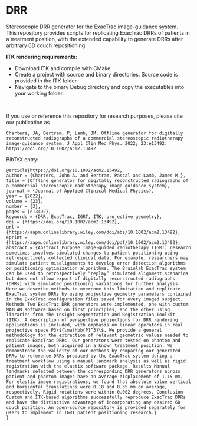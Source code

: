 # DRR
Stereoscopic DRR generator for the ExacTrac image-guidance system.  
This repository provides scripts for replicating ExacTrac DRRs of patients in a treatment position, with the extended capability to generate DRRs after arbitrary 6D couch repositioning.

**ITK rendering requirements:**  
* Download ITK and compile with CMake.  
* Create a project with source and binary directories. Source code is provided in the ITK folder.  
* Navigate to the binary Debug directory and copy the executables into your working folder.

<br/>

If you use or reference this repository for research purposes, please cite our publication as

```
Charters, JA, Bertram, P, Lamb, JM. Offline generator for digitally reconstructed radiographs of a commercial stereoscopic radiotherapy image-guidance system. J Appl Clin Med Phys. 2022; 23:e13492. https://doi.org/10.1002/acm2.13492
```
BibTeX entry:
```
@article{https://doi.org/10.1002/acm2.13492,
author = {Charters, John A. and Bertram, Pascal and Lamb, James M.},
title = {Offline generator for digitally reconstructed radiographs of a commercial stereoscopic radiotherapy image-guidance system},
journal = {Journal of Applied Clinical Medical Physics},
year = {2022},
volume = {23},
number = {3},
pages = {e13492},
keywords = {DRR, ExacTrac, IGRT, ITK, projective geometry},
doi = {https://doi.org/10.1002/acm2.13492},
url = {https://aapm.onlinelibrary.wiley.com/doi/abs/10.1002/acm2.13492},
eprint = {https://aapm.onlinelibrary.wiley.com/doi/pdf/10.1002/acm2.13492},
abstract = {Abstract Purpose Image-guided radiotherapy (IGRT) research sometimes involves simulated changes to patient positioning using retrospectively collected clinical data. For example, researchers may simulate patient misalignments to develop error detection algorithms or positioning optimization algorithms. The Brainlab ExacTrac system can be used to retrospectively “replay” simulated alignment scenarios but does not allow export of digitally reconstructed radiographs (DRRs) with simulated positioning variations for further analysis. Here we describe methods to overcome this limitation and replicate ExacTrac system DRRs by using projective geometry parameters contained in the ExacTrac configuration files saved for every imaged subject. Methods Two ExacTrac DRR generators were implemented, one with custom MATLAB software based on first principles, and the other using libraries from the Insight Segmentation and Registration Toolkit (ITK). A description of perspective projections for DRR rendering applications is included, with emphasis on linear operators in real projective space P3\${\mathbb{P}^3}\$. We provide a general methodology for the extraction of relevant geometric values needed to replicate ExacTrac DRRs. Our generators were tested on phantom and patient images, both acquired in a known treatment position. We demonstrate the validity of our methods by comparing our generated DRRs to reference DRRs produced by the ExacTrac system during a treatment workflow using a manual landmark analysis as well as rigid registration with the elastix software package. Results Manual landmarks selected between the corresponding DRR generators across patient and phantom images have an average displacement of 1.15 mm. For elastix image registrations, we found that absolute value vertical and horizontal translations were 0.18 and 0.35 mm on average, respectively. Rigid rotations were within 0.002 degrees. Conclusion Custom and ITK-based algorithms successfully reproduce ExacTrac DRRs and have the distinctive advantage of incorporating any desired 6D couch position. An open-source repository is provided separately for users to implement in IGRT patient positioning research.}
}
```
